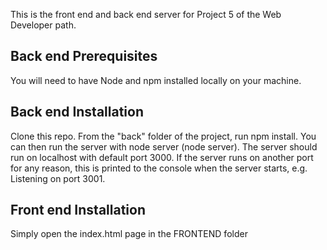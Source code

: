 This is the front end and back end server for Project 5 of the Web Developer path.

## Back end Prerequisites
You will need to have Node and npm installed locally on your machine.

## Back end Installation
Clone this repo. From the "back" folder of the project, run npm install. You can then run the server with node server (node server). The server should run on localhost with default port 3000. If the server runs on another port for any reason, this is printed to the console when the server starts, e.g. Listening on port 3001.

## Front end Installation
Simply open the index.html page in the FRONTEND folder
